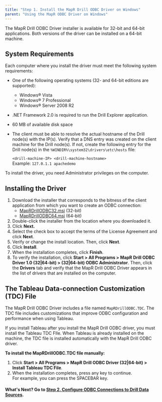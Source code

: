 ```yaml
---
title: "Step 1. Install the MapR Drill ODBC Driver on Windows"
parent: "Using the MapR ODBC Driver on Windows"
---
```

The MapR Drill ODBC Driver installer is available for 32-bit and 64-bit
applications. Both versions of the driver can be installed on a 64-bit
machine.

##  System Requirements

Each computer where you install the driver must meet the following system
requirements:

  * One of the following operating systems (32- and 64-bit editions are supported):
    * Windows® Vista
    * Windows® 7 Professional
    * Windows® Server 2008 R2
  * .NET Framework 2.0 is required to run the Drill Explorer application.
  * 60 MB of available disk space
  * The client must be able to resolve the actual hostname of the Drill node(s) with the IP(s). Verify that a DNS entry was created on the client machine for the Drill node(s). If not, create the following entry for the Drill node(s) in the `%WINDIR%\system32\drivers\etc\hosts` file:
    
    `<drill-machine-IP> <drill-machine-hostname>`  
    Example: `127.0.1.1 apachedemo`

To install the driver, you need Administrator privileges on the computer.

## Installing the Driver

  1. Download the installer that corresponds to the bitness of the client application from which you want to create an ODBC connection:
     * [MapRDrillODBC32.msi](http://package.mapr.com/tools/MapR-ODBC/MapR_Drill/MapRDrill_odbc/MapRDrillODBC32.msi) (32-bit)
     * [MapRDrillODBC64.msi](http://package.mapr.com/tools/MapR-ODBC/MapR_Drill/MapRDrill_odbc/MapRDrillODBC64.msi) (64-bit)
  2. Double-click the installer from the location where you downloaded it.
  3. Click **Next.**
  4. Select the check box to accept the terms of the License Agreement and click **Next**.
  5. Verify or change the install location. Then, click **Next**.
  6. Click **Install**.
  7. When the installation completes, click **Finish**.
  8. To verify the installation, click **Start > All Programs > MapR Drill ODBC Driver 1.0 (32|64-bit) > (32|64-bit) ODBC Administrator**. Then, click the **Drivers** tab and verify that the MapR Drill ODBC Driver appears in the list of drivers that are installed on the computer.

## The Tableau Data-connection Customization (TDC) File

The MapR Drill ODBC Driver includes a file named `MapRDrillODBC.TDC`. The TDC
file includes customizations that improve ODBC configuration and performance
when using Tableau.

If you install Tableau after you install the MapR Drill ODBC driver, you must
install the Tableau TDC FIle. When Tableau is already installed on the
machine, the TDC file is installed automatically with the MapR Drill ODBC
driver.

**To install the MapRDrillODBC.TDC file manually:**

  1. Click **Start > All Programs > MapR Drill ODBC Driver <version> (32|64-bit) > Install Tableau TDC File**. 
  2. When the installation completes, press any key to continue.   
For example, you can press the SPACEBAR key.

#### What's Next? Go to [Step 2. Configure ODBC Connections to Drill Data Sources](/confluence/display/DRILL/Step+2.+Configure+ODBC+Connections+to+Drill+Data+Sources).

